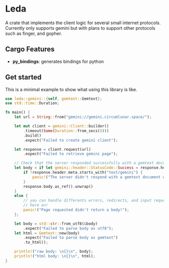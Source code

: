 # Leda

A crate that implements the client logic for several small internet protocols. Currently only
supports gemini but with plans to support other protocols such as finger, and gopher.

## Cargo Features

- **py_bindings**: generates bindings for python

## Get started

This is a minimal example to show what using this library is like.

```rs
use leda::gemini::{self, gemtext::Gemtext};
use std::time::Duration;

fn main() {
    let url = String::from("gemini://gemini.circumlunar.space/");

    let mut client = gemini::Client::builder()
        .timeout(Some(Duration::from_secs(5)))
        .build()
        .expect("Failed to create gemini client");

    let response = client.request(url)
        .expect("Failed to retrieve gemini page");

    // Check that the server responded successfully with a gemtext document
    let body = if let gemini::header::StatusCode::Success = response.header.status {
        if !response.header.meta.starts_with("text/gemini") {
            panic!("The server didn't respond with a gemtext document when we expected it to");
        }
        response.body.as_ref().unwrap()
    }
    else {
        // you can handle differents errors, redirects, and input requests as you see fit from
        // here on!
        panic!("Page requested didn't return a body!");
    };

    let body = std::str::from_utf8(&body)
        .expect("Failed to parse body as utf8");
    let html = Gemtext::new(body)
        .expect("Failed to parse body as gemtext")
        .to_html();

    println!("raw body: \n{}\n", body);
    println!("html body: \n{}\n", html);
}
```